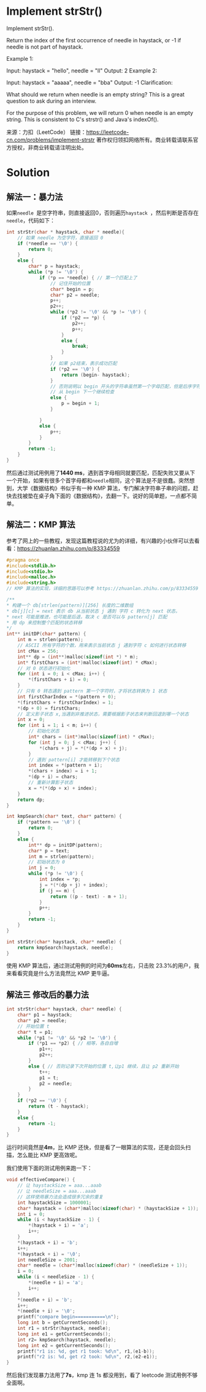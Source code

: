 # Implement strStr()

Implement strStr().

Return the index of the first occurrence of needle in haystack, or -1 if needle is not part of haystack.

Example 1:

Input: haystack = "hello", needle = "ll"
Output: 2
Example 2:

Input: haystack = "aaaaa", needle = "bba"
Output: -1
Clarification:

What should we return when needle is an empty string? This is a great question to ask during an interview.

For the purpose of this problem, we will return 0 when needle is an empty string. This is consistent to C's strstr() and Java's indexOf().

来源：力扣（LeetCode）
链接：https://leetcode-cn.com/problems/implement-strstr
著作权归领扣网络所有。商业转载请联系官方授权，非商业转载请注明出处。

# Solution

## 解法一：暴力法

如果`needle `是空字符串，则直接返回0，否则遍历`haystack `，然后判断是否存在`needle`，代码如下：

```c
int strStr(char * haystack, char * needle){
    // 如果 needle 为空字符，直接返回 0
	if (*needle == '\0') {
		return 0;
	}
	else {
		char* p = haystack;
		while (*p != '\0') {
			if (*p == *needle) { // 第一个匹配上了
				// 记住开始的位置
				char* begin = p;
				char* p2 = needle;
				p++;
				p2++;
				while (*p2 != '\0' && *p != '\0') {
					if (*p2 == *p) {
						p2++;
						p++;
					}
					else {
						break;
					}
				}
				// 如果 p2结束，表示成功匹配
				if (*p2 == '\0') {
					return (begin- haystack);
				}
				// 否则说明以 begin 开头的字符串虽然第一个字母匹配，但是后序字符不匹配
				// 从 begin 下一个继续检查
				else {
					p = begin + 1;
				}

			}
			else {
				p++;
			}
		}
		return -1;
	}
}
```

然后通过测试用例用了**1440 ms**，遇到首字母相同就要匹配，匹配失败又要从下一个开始，如果有很多个首字母都和`needle`相同，这个算法是不是很蠢。突然想到，大学《数据结构》书似乎有一种 KMP 算法，专门解决字符串子串的问题，赶快去找被垫在桌子角下面的《数据结构》，去翻一下。说好的简单题，一点都不简单。



## 解法二：KMP 算法

参考了网上的一些教程，发现这篇教程说的尤为的详细，有兴趣的小伙伴可以去看看：https://zhuanlan.zhihu.com/p/83334559

```c
#pragma once
#include<stdlib.h>
#include<stdio.h>
#include<malloc.h>
#include<string.h>
// KMP 算法的实现，详细的思路可以参考 https://zhuanlan.zhihu.com/p/83334559

/**
* 构建一个 db[strlen(pattern)][256] 长度的二维数组
* db[j][c] = next 表示 db 从当前状态 j 遇到 字符 c 转化为 next 状态，
* next 可能是推进，也可能是后退，取决 c 是否可以与 pattern[j] 匹配
* 用 dp 来控制整个匹配的状态转移
*/
int** initDP(char* pattern) {
	int m = strlen(pattern);
	// ASCII 所有字符的个数，用来表示当前状态 j 遇到字符 c 如何进行状态转移
	int cMax = 256;
	int** dp = (int**)malloc(sizeof(int *) * m);
	int* firstChars = (int*)malloc(sizeof(int) * cMax);
	// 对 0 状态进行初始化
	for (int i = 0; i < cMax; i++) {
		*(firstChars + i) = 0;
	}
	// 只有 0 转态遇到 pattern 第一个字符时，才将状态转换为 1 状态
	int firstCharIndex = *(pattern + 0);
	*(firstChars + firstCharIndex) = 1;
	*(dp + 0) = firstChars;
	// 定义影子状态 x,当遇到非推进状态，需要根据影子状态来判断回退到哪一个状态
	int x = 0;
	for (int i = 1; i < m; i++) {
		// 初始化状态
		int* chars = (int*)malloc(sizeof(int) * cMax);
		for (int j = 0; j < cMax; j++) {
			*(chars + j) = *(*(dp + x) + j);
		}
		// 遇到 pattern[i] 才能转移到下个状态
		int index = *(pattern + i);
		*(chars + index) = i + 1;
		*(dp + i) = chars;
		// 重新计算影子状态
		x = *(*(dp + x) + index);
	}
	return dp;
}

int kmpSearch(char* text, char* pattern) {
	if (*pattern == '\0') {
		return 0;
	}
	else {
		int** dp = initDP(pattern);
		char* p = text;
		int m = strlen(pattern);
		// 初始状态为 0
		int j = 0;
		while (*p != '\0') {
			int index = *p;
			j = *(*(dp + j) + index);
			if (j == m) {
				return ((p - text) - m + 1);
			}
			p++;
		}
		return -1;
	}
}

int strStr(char* haystack, char* needle) {
	return kmpSearch(haystack, needle);
}
```

使用 KMP 算法后，通过测试用例的时间为**60ms**左右，只击败 23.3%的用户，我来看看究竟是什么方法竟然比 KMP 更牛逼。

## 解法三 修改后的暴力法

```c
int strStr(char* haystack, char* needle) {
	char* p1 = haystack;
	char* p2 = needle;
	// 开始位置 t
	char* t = p1;
	while (*p1 != '\0' && *p2 != '\0') {
		if (*p1 == *p2) { // 相等，各自自增
			p1++;
			p2++;
		}
		else { // 否则记录下次开始的位置 t,让p1 继续，且让 p2 重新开始
			t++;
			p1 = t;
			p2 = needle;
		}
	}
	if (*p2 == '\0') {
		return (t - haystack);
	}
	else {
		return -1;
	}
}
```

运行时间竟然是**4m**，比 KMP 还快，但是看了一眼算法的实现，还是会回头扫描，怎么能比 KMP 更高效呢。

我们使用下面的测试用例来跑一下：

```c
void effectiveCompare() {
	// 让 haystackSize = aaa...aaab
	// 让 needleSize = aaa...aaab
	// 这样使用暴力法会造成很多冗余的重复
	int haystackSize = 1000001;
	char* haystack = (char*)malloc(sizeof(char) * (haystackSize + 1));
	int i = 0;
	while (i < haystackSize - 1) {
		*(haystack + i) = 'a';
		i++;
	}
	*(haystack + i) = 'b';
	i++;
	*(haystack + i) = '\0';
	int needleSize = 2001;
	char* needle = (char*)malloc(sizeof(char) * (needleSize + 1));
	i = 0;
	while (i < needleSize - 1) {
		*(needle + i) = 'a';
		i++;
	}
	*(needle + i) = 'b';
	i++;
	*(needle + i) = '\0';
	printf("compare begin===========\n");
	long int b = getCurrentSeconds();
	int r1 = strStr(haystack, needle);
	long int e1 = getCurrentSeconds();
	int r2= kmpSearch(haystack, needle);
	long int e2 = getCurrentSeconds();
	printf("r1 is: %d, get r1 took: %d\n", r1,(e1-b));
	printf("r2 is: %d, get r2 took: %d\n", r2,(e2-e1));
}
```

然后我们发现暴力法用了**7s**，kmp 连 1s 都没用到，看了 leetcode 测试用例不够全面啊。